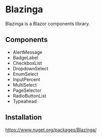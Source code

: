 # Blazinga

Blazinga is a Blazor components library.

## Components

- AlertMessage
- BadgeLabel
- CheckboxList
- DropdownSelect
- EnumSelect
- InputPercent
- MultiSelect
- PageSelector
- RadioButtonList
- Typeahead

## Installation

https://www.nuget.org/packages/Blazinga/
